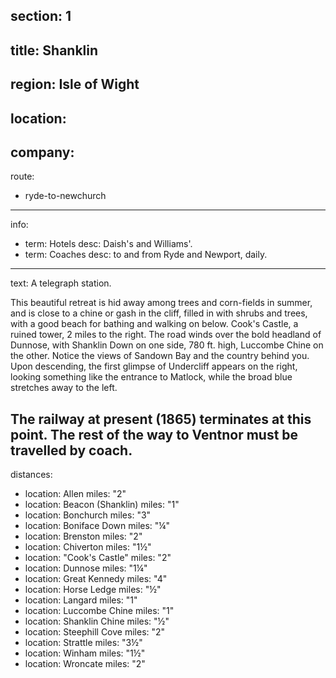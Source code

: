 section: 1
----
title: Shanklin
----
region: Isle of Wight
----
location: 
----
company:
----
route:
- ryde-to-newchurch
----
info:
- term: Hotels
  desc: Daish's and Williams'.
- term: Coaches
  desc: to and from Ryde and Newport, daily.
----
text: A telegraph station.

This beautiful retreat is hid away among trees and corn-fields in summer, and is close to a chine or gash in the cliff, filled in with shrubs and trees, with a good beach for bathing and walking on below. Cook's Castle, a ruined tower, 2 miles to the right. The road winds over the bold headland of Dunnose, with Shanklin Down on one side, 780 ft. high, Luccombe Chine on the other. Notice the views of Sandown Bay and the country behind you. Upon descending, the first glimpse of Undercliff appears on the right, looking something like the entrance to Matlock, while the broad blue stretches away to the left.

The railway at present (1865) terminates at this point. The rest of the way to Ventnor must be travelled by coach.
----
distances:
- location: Allen
  miles: "2"
- location: Beacon (Shanklin)
  miles: "1"
- location: Bonchurch
  miles: "3"
- location: Boniface Down
  miles: "¼"
- location: Brenston
  miles: "2"
- location: Chiverton
  miles: "1½"
- location: "Cook's Castle"
  miles: "2"
- location: Dunnose
  miles: "1¼"
- location: Great Kennedy
  miles: "4"
- location: Horse Ledge
  miles: "½"
- location: Langard
  miles: "1"
- location: Luccombe Chine
  miles: "1"
- location: Shanklin Chine
  miles: "½"
- location: Steephill Cove
  miles: "2"
- location: Strattle
  miles: "3½"
- location: Winham
  miles: "1½"
- location: Wroncate
  miles: "2"
